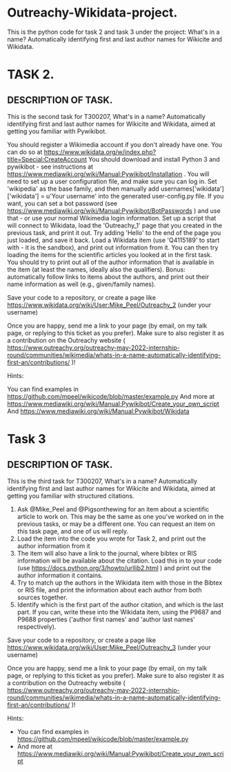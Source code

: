 # Outreachy-Wikidata-project.
This is the python code for task 2 and task 3 under the project: What's in a name? Automatically identifying first and last author names for Wikicite and Wikidata.

# TASK 2.
## DESCRIPTION OF TASK.
This is the second task for T300207, What's in a name? Automatically identifying first and last author names for Wikicite and Wikidata, aimed at getting you familiar with Pywikibot.

You should register a Wikimedia account if you don't already have one. You can do so at https://www.wikidata.org/w/index.php?title=Special:CreateAccount
You should download and install Python 3 and pywikibot - see instructions at https://www.mediawiki.org/wiki/Manual:Pywikibot/Installation . You will need to set up a user configuration file, and make sure you can log in. Set 'wikipedia' as the base family, and then manually add usernames['wikidata']['wikidata'] = u'Your username' into the generated user-config.py file. If you want, you can set a bot password (see https://www.mediawiki.org/wiki/Manual:Pywikibot/BotPasswords ) and use that - or use your normal Wikimedia login information.
Set up a script that will connect to Wikidata, load the 'Outreachy_1' page that you created in the previous task, and print it out.
Try adding 'Hello' to the end of the page you just loaded, and save it back.
Load a Wikidata item (use 'Q4115189' to start with - it is the sandbox), and print out information from it. You can then try loading the items for the scientific articles you looked at in the first task. You should try to print out all of the author information that is available in the item (at least the names, ideally also the qualifiers).
Bonus: automatically follow links to items about the authors, and print out their name information as well (e.g., given/family names).

Save your code to a repository, or create a page like https://www.wikidata.org/wiki/User:Mike_Peel/Outreachy_2 (under your username)

Once you are happy, send me a link to your page (by email, on my talk page, or replying to this ticket as you prefer). Make sure to also register it as a contribution on the Outreachy website ( https://www.outreachy.org/outreachy-may-2022-internship-round/communities/wikimedia/whats-in-a-name-automatically-identifying-first-an/contributions/ )!

Hints:

You can find examples in https://github.com/mpeel/wikicode/blob/master/example.py
And more at https://www.mediawiki.org/wiki/Manual:Pywikibot/Create_your_own_script
And https://www.mediawiki.org/wiki/Manual:Pywikibot/Wikidata

# Task 3
## DESCRIPTION OF TASK.

This is the third task for T300207, What's in a name? Automatically identifying first and last author names for Wikicite and Wikidata, aimed at getting you familiar with structured citations.

1. Ask @Mike_Peel and @Pigsonthewing for an item about a scientific article to work on. This may be the same as one you've worked on in the previous tasks, or may be a different one. You can request an item on this task page, and one of us will reply.
2. Load the item into the code you wrote for Task 2, and print out the author information from it
3. The item will also have a link to the journal, where bibtex or RIS information will be available about the citation. Load this in to your code (use https://docs.python.org/3/howto/urllib2.html ) and print out the author information it contains.
4. Try to match up the authors in the Wikidata item with those in the Bibtex or RIS file, and print the information about each author from both sources together.
5. Identify which is the first part of the author citation, and which is the last part. If you can, write these into the Wikidata item, using the P9687 and P9688 properties ('author first names' and 'author last names' respectively).

Save your code to a repository, or create a page like https://www.wikidata.org/wiki/User:Mike_Peel/Outreachy_3 (under your username)

Once you are happy, send me a link to your page (by email, on my talk page, or replying to this ticket as you prefer). Make sure to also register it as a contribution on the Outreachy website ( https://www.outreachy.org/outreachy-may-2022-internship-round/communities/wikimedia/whats-in-a-name-automatically-identifying-first-an/contributions/ )!

Hints:

- You can find examples in https://github.com/mpeel/wikicode/blob/master/example.py
- And more at https://www.mediawiki.org/wiki/Manual:Pywikibot/Create_your_own_script
